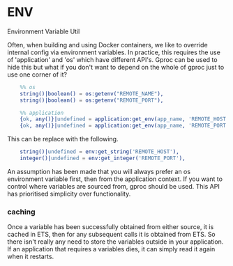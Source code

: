 ENV
===

Environment Variable Util

Often, when building and using Docker containers, we like to override internal config via environment variables. In practice, this requires the use of 'application' and 'os' which have different API's. Gproc can be used to hide this but what if you don't want to depend on the whole of gproc just to use one corner of it?

```erlang
    %% os
    string()|boolean() = os:getenv("REMOTE_NAME"),
    string()|boolean() = os:getenv("REMOTE_PORT"),

    %% application
    {ok, any()}|undefined = application:get_env(app_name, 'REMOTE_HOST'),
    {ok, any()}|undefined = application:get_env(app_name, 'REMOTE_PORT'),
```

This can be replace with the following.

```erlang
    string()|undefined = env:get_string('REMOTE_HOST'),
    integer()|undefined = env:get_integer('REMOTE_PORT'),
```

An assumption has been made that you will always prefer an os environment variable first, then from the application context. If you want to control where variables are sourced from, gproc should be used. This API has prioritised simplicity over functionality.

### caching

Once a variable has been successfully obtained from either source, it is cached in ETS, then for any subsequent calls it is obtained from ETS. So there isn't really any need to store the variables outside in your application. If an application that requires a variables dies, it can simply read it again when it restarts.
